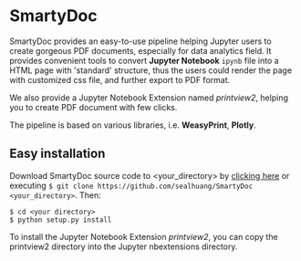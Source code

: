 # SmartyDoc

SmartyDoc provides an easy-to-use pipeline helping Jupyter users to create
gorgeous PDF documents, especially for data analytics field.
It provides convenient tools to convert **Jupyter Notebook** `ipynb` file into
a HTML page with 'standard' structure, thus the users could render the page with
customized css file, and further export to PDF format.

We also provide a Jupyter Notebook Extension named *printview2*, helping you
to create PDF document with few clicks.

The pipeline is based on various libraries, i.e. **WeasyPrint**, **Plotly**.

## Easy installation

Download SmartyDoc source code to <your_directory> by [clicking here](https://github.com/sealhuang/SmartyDoc/archive/master.zip) or executing ```$ git clone https://github.com/sealhuang/SmartyDoc <your_directory>```. Then:

```
$ cd <your directory>
$ python setup.py install
```

To install the Jupyter Notebook Extension *printview2*, you can copy the
printview2 directory into the Jupyter nbextensions directory.

